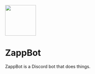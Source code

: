 <a href="https://discord.com/oauth2/authorize?client_id=842814038315368488&scope=bot%20applications.commands&permissions=-32&">
<img src="https://img.shields.io/badge/bot-add-5865f2?logo=discord&style=flat" height="100px">
</a>


# ZappBot
ZappBot is a Discord bot that does things.
